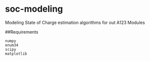 # soc-modeling
Modeling State of Charge estimation algorithms for out A123 Modules

##Requirements
```
numpy
enum34
scipy
matplotlib
```
